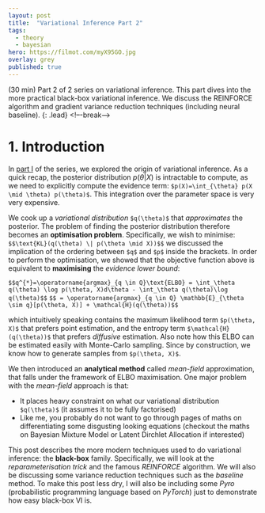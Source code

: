 ```yaml
---
layout: post
title:  "Variational Inference Part 2"
tags:
  - theory
  - bayesian
hero: https://filmot.com/myX95GO.jpg
overlay: grey
published: true
---
```

(30 min) Part 2 of 2 series on variational inference. This part dives into the more practical black-box variational inference. We discuss the REINFORCE algorithm and gradient variance reduction techniques (including neural baseline).
{: .lead}
<!–-break-–>

# 1. Introduction

In [part I](http://tlublog.com/posts/vi1) of the series, we explored the origin of variational inference. As a quick recap, the posterior distribution $p(\theta |X)$ is intractable to compute, as we need to explicitly compute the evidence term: `$p(X)=\int_{\theta} p(X \mid \theta) p(\theta)$`. This integration over the parameter space is very very expensive.

We cook up a *variational distribution* `$q(\theta)$` that *approximates* the posterior. The problem of finding the posterior distribution therefore becomes an **optimisation problem**. Specifically, we wish to minimise:
`$$\text{KL}(q(\theta) \| p(\theta \mid X))$$`
we discussed the implication of the ordering between `$q$` and `$p$` inside the brackets. In order to perform the optimisation, we showed that the objective function above is equivalent to **maximising** the *evidence lower bound*:

`$$q^{*}=\operatorname{argmax}_{q \in Q}\text{ELBO} = \int_\theta q(\theta) \log p(\theta, X)d\theta - \int_\theta q(\theta)\log q(\theta)$$`
`$$ = \operatorname{argmax}_{q \in Q} \mathbb{E}_{\theta \sim q}[p(\theta, X)] + \mathcal{H}(q(\theta))$$`

which intuitively speaking contains the maximum likelihood term `$p(\theta, X)$` that prefers point estimation, and the entropy term `$\mathcal{H}(q(\theta))$` that prefers *diffusive* estimation. Also note how this ELBO can be estimated easily with Monte-Carlo sampling. Since by construction, we know how to generate samples from `$p(\theta, X)$`.

We then introduced an **analytical method** called *mean-field* approximation, that falls under the framework of ELBO maximisation. One major problem with the *mean-field* approach is that:

- It places heavy constraint on what our variational distribution `$q(\theta)$` (it assumes it to be fully factorised)
- Like me, you probably do not want to go through pages of maths on differentiating some disgusting looking equations (checkout the maths on Bayesian Mixture Model or Latent Dirchlet Allocation if interested)

This post describes the more modern techniques used to do variational inference: the **black-box** family. Specifically, we will look at the *reparameterisation trick* and the famous *REINFORCE* algorithm. We will also be discussing some variance reduction techniques such as the *baseline* method. To make this post less dry, I will also be including some *Pyro* (probabilistic programming language based on *PyTorch*) just to demonstrate how easy black-box VI is.
